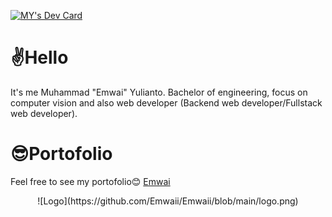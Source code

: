 <a href="https://app.daily.dev/Emwai"><img src="https://api.daily.dev/devcards/4c2ffa3b67e0471f9b1ce4eb2801ab9b.png?r=cfn" width="400" alt="MY's Dev Card"/></a>


# ✌Hello

It's me Muhammad "Emwai" Yulianto. Bachelor of engineering, focus on computer vision and also web developer (Backend web developer/Fullstack web developer).



# 😎Portofolio

Feel free to see my portofolio😊 [Emwai](https://bit.ly/emwaii1)

<p align="center">
    ![Logo](https://github.com/Emwaii/Emwaii/blob/main/logo.png)
</p>

